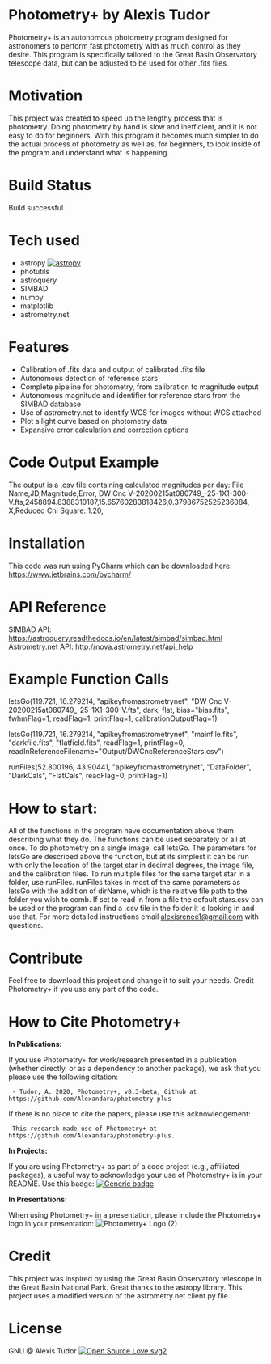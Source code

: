 # Photometry+ by Alexis Tudor 
Photometry+ is an autonomous photometry program designed for  astronomers to perform fast photometry with as much control  as they desire. This program is specifically tailored to the Great Basin Observatory telescope data, but can be adjusted to be used for other .fits files.

# Motivation
This project was created to speed up the lengthy process that is photometry. Doing photometry by hand is slow and inefficient, and it is not easy to do for beginners. With this program it becomes much simpler to do the actual process of photometry as well as, for beginners, to look inside of the program and understand what is happening.

# Build Status
Build successful

# Tech used
 - astropy [![astropy](http://img.shields.io/badge/powered%20by-AstroPy-orange.svg?style=flat)](http://www.astropy.org/)
 - photutils
 - astroquery 
 - SIMBAD
 - numpy
 - matplotlib
 - astrometry.net
 
# Features
 - Calibration of .fits data and output of calibrated .fits file
 - Autonomous detection of reference stars
 - Complete pipeline for photometry, from calibration to magnitude output
 - Autonomous magnitude and identifier for reference stars from the SIMBAD database
 - Use of astrometry.net to identify WCS for images without WCS attached
 - Plot a light curve based on photometry data
 - Expansive error calculation and correction options
 
# Code Output Example
The output is a .csv file containing calculated magnitudes per day: 
File Name,JD,Magnitude,Error, 
DW Cnc V-20200215at080749_-25-1X1-300-V.fts,2458894.8388310187,15.65760283818426,0.37986752525236084, 
X,Reduced Chi Square: 1.20,

# Installation
This code was run using PyCharm which can be downloaded here: https://www.jetbrains.com/pycharm/

# API Reference
SIMBAD API: https://astroquery.readthedocs.io/en/latest/simbad/simbad.html
Astrometry.net API: http://nova.astrometry.net/api_help

# Example Function Calls
letsGo(119.721, 16.279214, "apikeyfromastrometrynet", "DW Cnc V-20200215at080749_-25-1X1-300-V.fts", dark, flat, bias="bias.fits", fwhmFlag=1, readFlag=1, printFlag=1, calibrationOutputFlag=1)

letsGo(119.721, 16.279214, "apikeyfromastrometrynet", "mainfile.fits", "darkfile.fits", "flatfield.fits", readFlag=1, printFlag=0, readInReferenceFilename="Output/DWCncReferenceStars.csv")

runFiles(52.800196, 43.90441, "apikeyfromastrometrynet", "DataFolder", "DarkCals", "FlatCals", readFlag=0, printFlag=1)

# How to start:
All of the functions in the program have documentation above them describing what they do.  The functions can be used separately or all at once. To do photometry on a single image, call letsGo. The parameters for letsGo are described above the function, but at its simplest it can be run with only the location of the target star in decimal degrees, the image file, and the calibration files. 
To run multiple files for the same target star in a folder, use runFiles. runFiles takes in most of the same parameters as letsGo with the addition of dirName, which is the relative file path to the folder you wish to comb. If set to read in from a file the default stars.csv can be used or the program can find a .csv file in the folder it is looking in and use that. For more detailed instructions email alexisrenee1@gmail.com with questions.
                
# Contribute
Feel free to download this project and change it to suit your needs. Credit Photometry+ if you use any part of the code.

# How to Cite Photometry+
**In Publications:**

If you use Photometry+ for work/research presented in a publication (whether directly, or as a dependency to another package), we ask that you please use the following citation:
     
     - Tudor, A. 2020, Photometry+, v0.3-beta, Github at https://github.com/Alexandara/photometry-plus

If there is no place to cite the papers, please use this acknowledgement:

     This research made use of Photometry+ at https://github.com/Alexandara/photometry-plus.
     
**In Projects:**

If you are using Photometry+ as part of a code project (e.g., affiliated packages), a useful way to acknowledge your use of Photometry+ is in your README. Use this badge: [![Generic badge](https://img.shields.io/badge/powered%20by-Photometry+-blue.svg)](https://github.com/Alexandara/photometry-plus)

**In Presentations:**

When using Photometry+ in a presentation, please include the Photometry+ logo in your presentation:
![Photometry+ Logo (2)](https://user-images.githubusercontent.com/6069321/86058691-23bf2e00-ba16-11ea-8f97-5ef990d68a4c.png)

# Credit 
This project was inspired by using the Great Basin Observatory telescope in the Great Basin National Park. Great thanks to the astropy library. This project uses a modified version of the astrometry.net client.py file.

# License 
GNU @ Alexis Tudor
[![Open Source Love svg2](https://badges.frapsoft.com/os/v2/open-source.svg?v=103)](https://github.com/ellerbrock/open-source-badges/)








